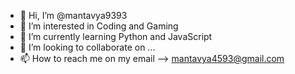- 👋 Hi, I’m @mantavya9393
- 👀 I’m interested in Coding and Gaming
- 🌱 I’m currently learning Python and JavaScript
- 💞️ I’m looking to collaborate on ...
- 📫 How to reach me on my email --> mantavya4593@gmail.com

<!---
mantavya9393/mantavya9393 is a ✨ special ✨ repository because its `README.md` (this file) appears on your GitHub profile.
You can click the Preview link to take a look at your changes.
--->
